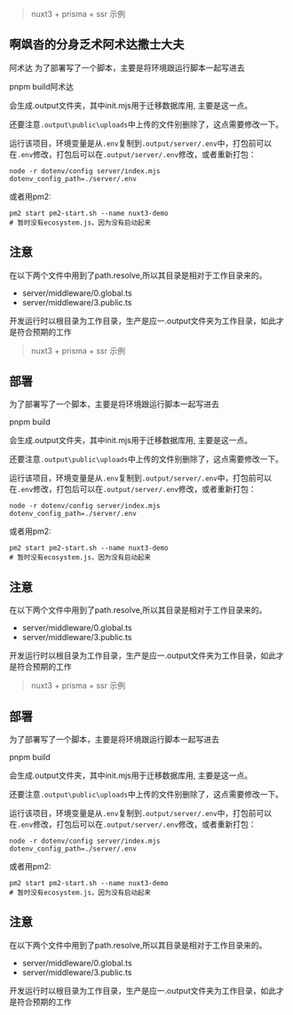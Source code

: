 > nuxt3 + prisma + ssr 示例

## 啊飒沓的分身乏术阿术达撒士大夫
阿术达
为了部署写了一个脚本，主要是将环境跟运行脚本一起写进去

pnpm build阿术达

会生成.output文件夹，其中init.mjs用于迁移数据库用, 主要是这一点。

还要注意`.output\public\uploads`中上传的文件别删除了，这点需要修改一下。

运行该项目，环境变量是从`.env`复制到`.output/server/.env`中，打包前可以在`.env`修改，打包后可以在`.output/server/.env`修改，或者重新打包：

```
node -r dotenv/config server/index.mjs dotenv_config_path=./server/.env
```

或者用pm2:
```
pm2 start pm2-start.sh --name nuxt3-demo
# 暂时没有ecosystem.js，因为没有启动起来
```

## 注意

在以下两个文件中用到了path.resolve,所以其目录是相对于工作目录来的。

- server/middleware/0.global.ts
- server/middleware/3.public.ts

开发运行时以根目录为工作目录，生产是应一.output文件夹为工作目录，如此才是符合预期的工作

> nuxt3 + prisma + ssr 示例

## 部署

为了部署写了一个脚本，主要是将环境跟运行脚本一起写进去

pnpm build

会生成.output文件夹，其中init.mjs用于迁移数据库用, 主要是这一点。

还要注意`.output\public\uploads`中上传的文件别删除了，这点需要修改一下。

运行该项目，环境变量是从`.env`复制到`.output/server/.env`中，打包前可以在`.env`修改，打包后可以在`.output/server/.env`修改，或者重新打包：

```
node -r dotenv/config server/index.mjs dotenv_config_path=./server/.env
```

或者用pm2:
```
pm2 start pm2-start.sh --name nuxt3-demo
# 暂时没有ecosystem.js，因为没有启动起来
```

## 注意

在以下两个文件中用到了path.resolve,所以其目录是相对于工作目录来的。

- server/middleware/0.global.ts
- server/middleware/3.public.ts

开发运行时以根目录为工作目录，生产是应一.output文件夹为工作目录，如此才是符合预期的工作

> nuxt3 + prisma + ssr 示例

## 部署

为了部署写了一个脚本，主要是将环境跟运行脚本一起写进去

pnpm build

会生成.output文件夹，其中init.mjs用于迁移数据库用, 主要是这一点。

还要注意`.output\public\uploads`中上传的文件别删除了，这点需要修改一下。

运行该项目，环境变量是从`.env`复制到`.output/server/.env`中，打包前可以在`.env`修改，打包后可以在`.output/server/.env`修改，或者重新打包：

```
node -r dotenv/config server/index.mjs dotenv_config_path=./server/.env
```

或者用pm2:
```
pm2 start pm2-start.sh --name nuxt3-demo
# 暂时没有ecosystem.js，因为没有启动起来
```

## 注意

在以下两个文件中用到了path.resolve,所以其目录是相对于工作目录来的。

- server/middleware/0.global.ts
- server/middleware/3.public.ts

开发运行时以根目录为工作目录，生产是应一.output文件夹为工作目录，如此才是符合预期的工作